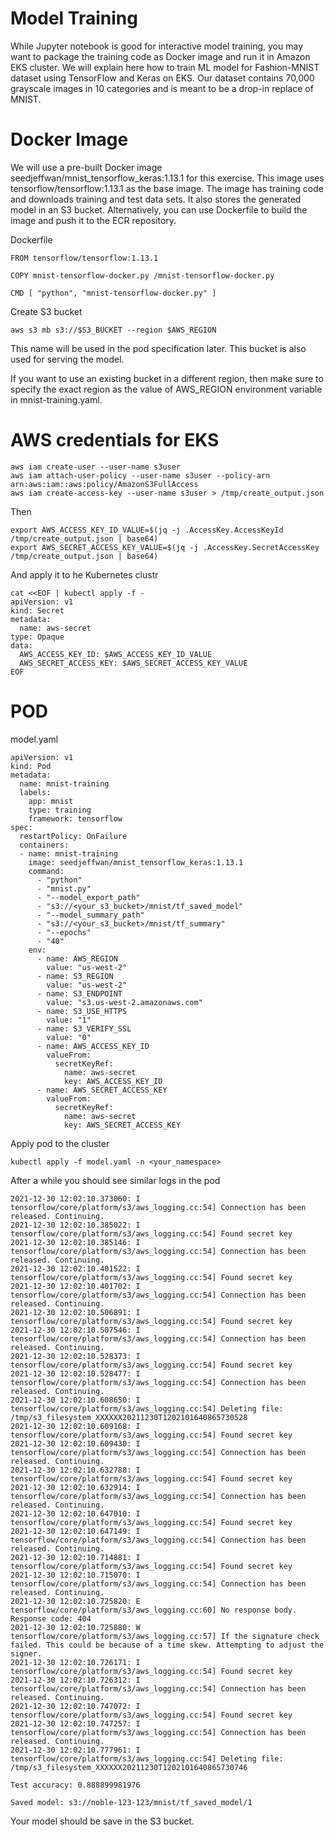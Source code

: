 # Model Training
While Jupyter notebook is good for interactive model training, you may want to package the training code as Docker image and run it in Amazon EKS cluster.
We will explain here how to train ML model for Fashion-MNIST dataset using TensorFlow and Keras on EKS. 
Our dataset contains 70,000 grayscale images in 10 categories and is meant to be a drop-in replace of MNIST.

# Docker Image
We will use a pre-built Docker image seedjeffwan/mnist_tensorflow_keras:1.13.1 for this exercise. This image uses tensorflow/tensorflow:1.13.1 as the base image. The image has training code and downloads training and test data sets. It also stores the generated model in an S3 bucket.
Alternatively, you can use Dockerfile to build the image and push it to the ECR repository.

Dockerfile
```
FROM tensorflow/tensorflow:1.13.1

COPY mnist-tensorflow-docker.py /mnist-tensorflow-docker.py

CMD [ "python", "mnist-tensorflow-docker.py" ]
```

Create S3 bucket
```buildoutcfg
aws s3 mb s3://$S3_BUCKET --region $AWS_REGION
```

This name will be used in the pod specification later. This bucket is also used for serving the model.

If you want to use an existing bucket in a different region, then make sure to specify the exact region as the value of AWS_REGION environment variable in mnist-training.yaml.

# AWS credentials for EKS
```buildoutcfg
aws iam create-user --user-name s3user
aws iam attach-user-policy --user-name s3user --policy-arn arn:aws:iam::aws:policy/AmazonS3FullAccess
aws iam create-access-key --user-name s3user > /tmp/create_output.json
```
Then
```buildoutcfg
export AWS_ACCESS_KEY_ID_VALUE=$(jq -j .AccessKey.AccessKeyId /tmp/create_output.json | base64)
export AWS_SECRET_ACCESS_KEY_VALUE=$(jq -j .AccessKey.SecretAccessKey /tmp/create_output.json | base64)
```
And apply it to he Kubernetes clustr
```buildoutcfg
cat <<EOF | kubectl apply -f -
apiVersion: v1
kind: Secret
metadata:
  name: aws-secret
type: Opaque
data:
  AWS_ACCESS_KEY_ID: $AWS_ACCESS_KEY_ID_VALUE
  AWS_SECRET_ACCESS_KEY: $AWS_SECRET_ACCESS_KEY_VALUE
EOF
```

# POD
model.yaml
```
apiVersion: v1
kind: Pod
metadata:
  name: mnist-training
  labels:
    app: mnist
    type: training
    framework: tensorflow
spec:
  restartPolicy: OnFailure
  containers:
  - name: mnist-training
    image: seedjeffwan/mnist_tensorflow_keras:1.13.1
    command:
      - "python"
      - "mnist.py"
      - "--model_export_path"
      - "s3://<your_s3_bucket>/mnist/tf_saved_model"
      - "--model_summary_path"
      - "s3://<your_s3_bucket>/mnist/tf_summary"
      - "--epochs"
      - "40"
    env:
      - name: AWS_REGION
        value: "us-west-2"
      - name: S3_REGION
        value: "us-west-2"
      - name: S3_ENDPOINT
        value: "s3.us-west-2.amazonaws.com"
      - name: S3_USE_HTTPS
        value: "1"
      - name: S3_VERIFY_SSL
        value: "0"
      - name: AWS_ACCESS_KEY_ID
        valueFrom:
          secretKeyRef:
            name: aws-secret
            key: AWS_ACCESS_KEY_ID
      - name: AWS_SECRET_ACCESS_KEY
        valueFrom:
          secretKeyRef:
            name: aws-secret
            key: AWS_SECRET_ACCESS_KEY

```

Apply pod to the cluster
```
kubectl apply -f model.yaml -n <your_namespace>
```

After a while you should see similar logs in the pod
```
2021-12-30 12:02:10.373060: I tensorflow/core/platform/s3/aws_logging.cc:54] Connection has been released. Continuing.
2021-12-30 12:02:10.385022: I tensorflow/core/platform/s3/aws_logging.cc:54] Found secret key
2021-12-30 12:02:10.385146: I tensorflow/core/platform/s3/aws_logging.cc:54] Connection has been released. Continuing.
2021-12-30 12:02:10.401522: I tensorflow/core/platform/s3/aws_logging.cc:54] Found secret key
2021-12-30 12:02:10.401702: I tensorflow/core/platform/s3/aws_logging.cc:54] Connection has been released. Continuing.
2021-12-30 12:02:10.506891: I tensorflow/core/platform/s3/aws_logging.cc:54] Found secret key
2021-12-30 12:02:10.507546: I tensorflow/core/platform/s3/aws_logging.cc:54] Connection has been released. Continuing.
2021-12-30 12:02:10.528373: I tensorflow/core/platform/s3/aws_logging.cc:54] Found secret key
2021-12-30 12:02:10.528477: I tensorflow/core/platform/s3/aws_logging.cc:54] Connection has been released. Continuing.
2021-12-30 12:02:10.608650: I tensorflow/core/platform/s3/aws_logging.cc:54] Deleting file: /tmp/s3_filesystem_XXXXXX20211230T1202101640865730528
2021-12-30 12:02:10.609168: I tensorflow/core/platform/s3/aws_logging.cc:54] Found secret key
2021-12-30 12:02:10.609430: I tensorflow/core/platform/s3/aws_logging.cc:54] Connection has been released. Continuing.
2021-12-30 12:02:10.632788: I tensorflow/core/platform/s3/aws_logging.cc:54] Found secret key
2021-12-30 12:02:10.632914: I tensorflow/core/platform/s3/aws_logging.cc:54] Connection has been released. Continuing.
2021-12-30 12:02:10.647010: I tensorflow/core/platform/s3/aws_logging.cc:54] Found secret key
2021-12-30 12:02:10.647149: I tensorflow/core/platform/s3/aws_logging.cc:54] Connection has been released. Continuing.
2021-12-30 12:02:10.714881: I tensorflow/core/platform/s3/aws_logging.cc:54] Found secret key
2021-12-30 12:02:10.715070: I tensorflow/core/platform/s3/aws_logging.cc:54] Connection has been released. Continuing.
2021-12-30 12:02:10.725820: E tensorflow/core/platform/s3/aws_logging.cc:60] No response body. Response code: 404
2021-12-30 12:02:10.725880: W tensorflow/core/platform/s3/aws_logging.cc:57] If the signature check failed. This could be because of a time skew. Attempting to adjust the signer.
2021-12-30 12:02:10.726171: I tensorflow/core/platform/s3/aws_logging.cc:54] Found secret key
2021-12-30 12:02:10.726312: I tensorflow/core/platform/s3/aws_logging.cc:54] Connection has been released. Continuing.
2021-12-30 12:02:10.747072: I tensorflow/core/platform/s3/aws_logging.cc:54] Found secret key
2021-12-30 12:02:10.747257: I tensorflow/core/platform/s3/aws_logging.cc:54] Connection has been released. Continuing.
2021-12-30 12:02:10.777961: I tensorflow/core/platform/s3/aws_logging.cc:54] Deleting file: /tmp/s3_filesystem_XXXXXX20211230T1202101640865730746

Test accuracy: 0.888899981976

Saved model: s3://noble-123-123/mnist/tf_saved_model/1
```

Your model should be save in the S3 bucket.
